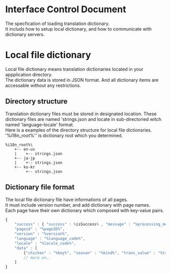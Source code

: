 # Interface Control Document

The specfication of loading translation dictionary.<br/>
It includs how to setup local dictionary, and how to communicate with dictionary servers.<br/>

# Local file dictionary
Local file dictionary means translation dictionaries located in your appplication directory.<br/>
The dictionary data is stored in JSON format. And all dictionary items are accessable without any restrictions. 

## Directory structure
Translation dictionary files must be stored in designated location. These dictionary files are named 'strings.json and locate in sub-directoried witch named 'language-locale' format.<br/>
Here is a examples of the directory structure for local file dictionsries. '%i18n_root%'' is dictionary root which you determined.
```
%i18n_root%\
    +-- en-us
    |    +-- strings.json
    +-- ja-jp
    |    +-- strings.json
    +-- ko-kr
         +-- strings.json
```

## Dictionary file format
The local file dictionary file have informations of all pages. <br/>
It must include version number, and add dictionary with page names.<br/>
Each page have their own dictionary which composed with key-value pairs.
``` javascript
{
	"success" : { "success" : %isSuccess% , "message" : "%processing_messages%"},
    "pageid" : "%pageID%",
    "version" : "%version%",
    "language" : "%language_code%",
    "locale" : "%locale_code%",
    "data" : [
        {"chicken" : "%key%", "season" : "%kind%", "trans_value" : "%translation_data%"},
        // more on..
    ]
}
```
